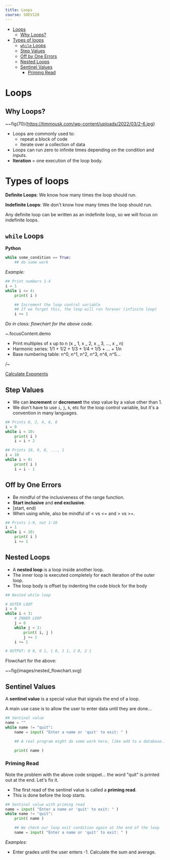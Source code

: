 ```yaml
---
title: Loops
course: SDEV120
---
```


- [Loops](#loops)
  - [Why Loops?](#why-loops)
- [Types of loops](#types-of-loops)
  - [`while` Loops](#while-loops)
  - [Step Values](#step-values)
  - [Off by One Errors](#off-by-one-errors)
  - [Nested Loops](#nested-loops)
  - [Sentinel Values](#sentinel-values)
    - [Priming Read](#priming-read)

# Loops

## Why Loops?

~~fig(70){https://timmousk.com/wp-content/uploads/2022/03/2-6.jpg}

- Loops are commonly used to:
  - repeat a block of code
  - iterate over a collection of data
- Loops can run zero to infinite times depending on the condition and inputs.
- **Iteration** = one execution of the loop body.

# Types of loops

**Definite Loops**: We know how many times the loop should run.

**Indefinite Loops**: We don't know how many times the loop should run.

Any definite loop can be written as an indefinite loop, so we will focus on indefinite loops.

## `while` Loops

**Python**

```python
while some_condition == True:
    ## do some work
```

_Example:_

```python
## Print numbers 1-4
i = 1
while i <= 4:
    print( i )

    ## Increment the loop control variable
    ## If we forget this, the loop will run forever (infinite loop)
    i += 1
```

_Do in class: flowchart for the above code._

~.focusContent.demo

- Print multiples of x up to n (x _ 1, x _ 2, x _ 3, ..., x _ n)
- Harmonic series: 1/1 + 1/2 + 1/3 + 1/4 + 1/5 + ... + 1/n
- Base numbering table: n^0, n^1, n^2, n^3, n^4, n^5...

/~

[Calculate Exponents](https://github.com/mpjovanovich/ivy_tech/blob/main/SDEV120_Computing_Logic/calculate_exponents.py)

## Step Values

- We can **increment** or **decrement** the step value by a value other than 1.
- We don't have to use `i`, `j`, `k`, etc for the loop control variable, but it's a convention in many languages.

```python
## Prints 0, 2, 4, 6, 8
i = 0
while i < 10:
    print( i )
    i = i + 2
```

```python
## Prints 10, 9, 8, ..., 1
i = 10
while i > 0:
    print( i )
    i = i - 1
```

## Off by One Errors

- Be mindful of the inclusiveness of the range function.
- **Start inclusive** and **end exclusive**.
- [start, end)
- When using while, also be mindful of < vs <= and > vs >=.

```python
## Prints 1-9, not 1-10
i = 1
while i < 10:
    print( i )
    i += 1
```

## Nested Loops

- A **nested loop** is a loop inside another loop.
- The inner loop is executed completely for each iteration of the outer loop.
- The loop body is offset by indenting the code block for the body

```python
## Nested while loop

# OUTER LOOP
i = 0
while i < 3:
    # INNER LOOP
    j = 0
    while j < 2:
        print( i, j )
        j += 1
    i += 1

# OUTPUT: 0 0, 0 1, 1 0, 1 1, 2 0, 2 1
```

Flowchart for the above:

~~fig{images/nested_flowchart.svg}

## Sentinel Values

A **sentinel value** is a special value that signals the end of a loop.

A main use case is to allow the user to enter data until they are done...

```python
## Sentinal value
name = ""
while name != "quit":
    name = input( "Enter a name or 'quit' to exit: " )

    ## A real program might do some work here, like add to a database...

    print( name )
```

### Priming Read

Note the problem with the above code snippet... the word "quit" is printed out at the end. Let's fix it.

- The first read of the sentinel value is called a **priming read**.
- This is done before the loop starts.

```python
## Sentinal value with priming read
name = input( "Enter a name or 'quit' to exit: " )
while name != "quit":
    print( name )

    ## We check our loop exit condition again at the end of the loop
    name = input( "Enter a name or 'quit' to exit: " )
```

_Examples:_

- Enter grades until the user enters -1. Calculate the sum and average.
